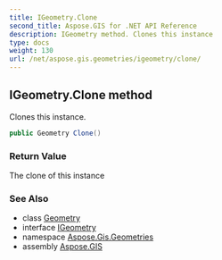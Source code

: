 ```yaml
---
title: IGeometry.Clone
second_title: Aspose.GIS for .NET API Reference
description: IGeometry method. Clones this instance
type: docs
weight: 130
url: /net/aspose.gis.geometries/igeometry/clone/
---
```

## IGeometry.Clone method

Clones this instance.

```csharp
public Geometry Clone()
```

### Return Value

The clone of this instance

### See Also

* class [Geometry](../../geometry/)
* interface [IGeometry](../)
* namespace [Aspose.Gis.Geometries](../../igeometry/)
* assembly [Aspose.GIS](../../../)


